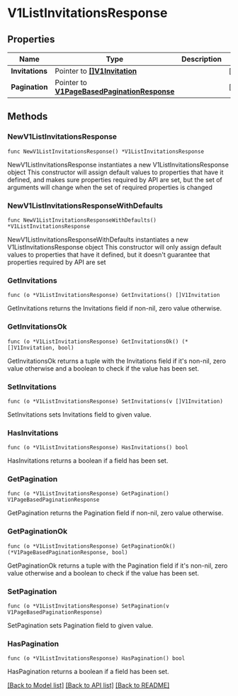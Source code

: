 # V1ListInvitationsResponse

## Properties

Name | Type | Description | Notes
------------ | ------------- | ------------- | -------------
**Invitations** | Pointer to [**[]V1Invitation**](V1Invitation.md) |  | [optional] 
**Pagination** | Pointer to [**V1PageBasedPaginationResponse**](V1PageBasedPaginationResponse.md) |  | [optional] 

## Methods

### NewV1ListInvitationsResponse

`func NewV1ListInvitationsResponse() *V1ListInvitationsResponse`

NewV1ListInvitationsResponse instantiates a new V1ListInvitationsResponse object
This constructor will assign default values to properties that have it defined,
and makes sure properties required by API are set, but the set of arguments
will change when the set of required properties is changed

### NewV1ListInvitationsResponseWithDefaults

`func NewV1ListInvitationsResponseWithDefaults() *V1ListInvitationsResponse`

NewV1ListInvitationsResponseWithDefaults instantiates a new V1ListInvitationsResponse object
This constructor will only assign default values to properties that have it defined,
but it doesn't guarantee that properties required by API are set

### GetInvitations

`func (o *V1ListInvitationsResponse) GetInvitations() []V1Invitation`

GetInvitations returns the Invitations field if non-nil, zero value otherwise.

### GetInvitationsOk

`func (o *V1ListInvitationsResponse) GetInvitationsOk() (*[]V1Invitation, bool)`

GetInvitationsOk returns a tuple with the Invitations field if it's non-nil, zero value otherwise
and a boolean to check if the value has been set.

### SetInvitations

`func (o *V1ListInvitationsResponse) SetInvitations(v []V1Invitation)`

SetInvitations sets Invitations field to given value.

### HasInvitations

`func (o *V1ListInvitationsResponse) HasInvitations() bool`

HasInvitations returns a boolean if a field has been set.

### GetPagination

`func (o *V1ListInvitationsResponse) GetPagination() V1PageBasedPaginationResponse`

GetPagination returns the Pagination field if non-nil, zero value otherwise.

### GetPaginationOk

`func (o *V1ListInvitationsResponse) GetPaginationOk() (*V1PageBasedPaginationResponse, bool)`

GetPaginationOk returns a tuple with the Pagination field if it's non-nil, zero value otherwise
and a boolean to check if the value has been set.

### SetPagination

`func (o *V1ListInvitationsResponse) SetPagination(v V1PageBasedPaginationResponse)`

SetPagination sets Pagination field to given value.

### HasPagination

`func (o *V1ListInvitationsResponse) HasPagination() bool`

HasPagination returns a boolean if a field has been set.


[[Back to Model list]](../README.md#documentation-for-models) [[Back to API list]](../README.md#documentation-for-api-endpoints) [[Back to README]](../README.md)


